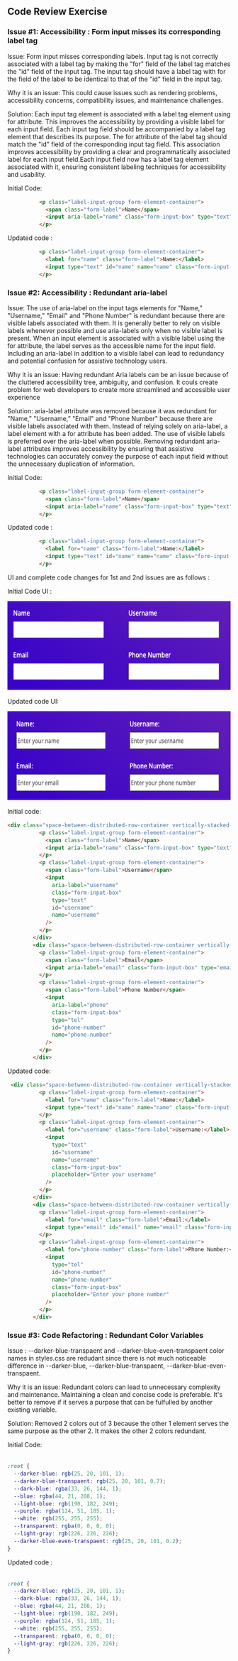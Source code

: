 ## Code Review Exercise


### Issue #1: Accessibility : Form input misses its corresponding label tag

Issue: Form input misses corresponding labels. Input tag is not correctly associated with a label tag by making the "for" field of the label tag matches the "id" field of the input tag.  The input tag should have a label tag with for the field of the label to be identical to that of the "id" field in the input tag.

Why it is an issue: This could cause issues such as rendering problems, accessibility concerns, compatibility issues, and maintenance challenges.

Solution: Each input tag element is associated with a label tag element using for attribute. This improves the accessibility by providing a visible label for each input field. Each input tag field should be accompanied by a label tag element that describes its purpose. The for attribute of the label tag should match the "id" field of the corresponding input tag field. This association improves accessibility by providing a clear and programmatically associated label for each input field.Each input field now has a label tag element associated with it, ensuring consistent labeling techniques for accessibility and usability.

Initial Code:
```html
          <p class="label-input-group form-element-container">
            <span class="form-label">Name</span>
            <input aria-label="name" class="form-input-box" type="text" id="name" name="name" />
          </p>
```

Updated code : 
```html
          <p class="label-input-group form-element-container">
            <label for="name" class="form-label">Name:</label>
            <input type="text" id="name" name="name" class="form-input-box" placeholder="Enter your name" />
          </p>
```




### Issue #2: Accessibility : Redundant aria-label

Issue: The use of aria-label on the input tags elements for "Name,” "Username,” "Email" and "Phone Number" is redundant because there are visible labels associated with them. It is generally better to rely on visible labels whenever possible and use aria-labels only when no visible label is present. When an input element is associated with a visible label using the for attribute, the label serves as the accessible name for the input field. Including an aria-label in addition to a visible label can lead to redundancy and potential confusion for assistive technology users.

Why it is an issue: Having redundant Aria labels can be an issue because of the cluttered accessibility tree, ambiguity, and confusion. It couls create problem for web developers to create more streamlined and accessible user experience

Solution: aria-label attribute was removed because it was redundant for "Name,” "Username,” "Email" and "Phone Number" because there are visible labels associated with them. Instead of relying solely on aria-label, a label element with a for attribute has been added. The use of visible labels is preferred over the aria-label when possible. Removing redundant aria-label attributes improves accessibility by ensuring that assistive technologies can accurately convey the purpose of each input field without the unnecessary duplication of information.

Initial Code:
```html
          <p class="label-input-group form-element-container">
            <span class="form-label">Name</span>
            <input aria-label="name" class="form-input-box" type="text" id="name" name="name" />
          </p>
```

Updated code : 
```html
          <p class="label-input-group form-element-container">
            <label for="name" class="form-label">Name:</label>
            <input type="text" id="name" name="name" class="form-input-box" placeholder="Enter your name" />
          </p>
```



UI and complete code changes for 1st and 2nd issues are as follows : 


Initial Code UI : 
 


<img src="../images/before_label.png" height=200 alt="screenshot showing an aaccessibility issue on the image with the close button">

Updated code UI: 
 

 
<img src="../images/after_label.png" height=200 alt="screenshot showing an aaccessibility issue on the image with the close button">

Initial code:

```html
<div class="space-between-distributed-row-container vertically-stacked-sm-screen-container">
          <p class="label-input-group form-element-container">
            <span class="form-label">Name</span>
            <input aria-label="name" class="form-input-box" type="text" id="name" name="name" />
          </p>
          <p class="label-input-group form-element-container">
            <span class="form-label">Username</span>
            <input
              aria-label="username"
              class="form-input-box"
              type="text"
              id="username"
              name="username"
            />
          </p>
        </div>
        <div class="space-between-distributed-row-container vertically-stacked-sm-screen-container">
          <p class="label-input-group form-element-container">
            <span class="form-label">Email</span>
            <input aria-label="email" class="form-input-box" type="email" id="email" name="email" />
          </p>
          <p class="label-input-group form-element-container">
            <span class="form-label">Phone Number</span>
            <input
              aria-label="phone"
              class="form-input-box"
              type="tel"
              id="phone-number"
              name="phone-number"
            />
          </p>
        </div>
```

Updated code:

```html
 <div class="space-between-distributed-row-container vertically-stacked-sm-screen-container">
          <p class="label-input-group form-element-container">
            <label for="name" class="form-label">Name:</label>
            <input type="text" id="name" name="name" class="form-input-box" placeholder="Enter your name" />
          </p>
          <p class="label-input-group form-element-container">
            <label for="username" class="form-label">Username:</label>
            <input
              type="text"
              id="username"
              name="username"
              class="form-input-box"
              placeholder="Enter your username"
            />
          </p>          
        </div>
        <div class="space-between-distributed-row-container vertically-stacked-sm-screen-container">
          <p class="label-input-group form-element-container">
            <label for="email" class="form-label">Email:</label>
            <input type="email" id="email" name="email" class="form-input-box" placeholder="Enter your email" />
          </p>
          <p class="label-input-group form-element-container">
            <label for="phone-number" class="form-label">Phone Number:</label>
            <input
              type="tel"
              id="phone-number"
              name="phone-number"
              class="form-input-box"
              placeholder="Enter your phone number"
            />
          </p>
        </div>
```



### Issue #3: Code Refactoring : Redundant Color Variables


Issue : --darker-blue-transpaent and --darker-blue-even-transpaent color names in styles.css are redudant since there is not much noticeable difference in --darker-blue,  --darker-blue-transpaent, --darker-blue-even-transpaent. 

Why it is an issue: Redundant colors can lead to unnecessary complexity and maintenance. Maintaining a clean and concise code is preferable. It's better to remove if it serves a purpose that can be fulfulled by another existing variable.

Solution: Removed 2 colors out of 3 because the other 1 element serves the same purpose as the other 2. It makes the other 2 colors redundant.

Initial Code:
```css

:root {
  --darker-blue: rgb(25, 20, 101, 1);
  --darker-blue-transpaent: rgb(25, 20, 101, 0.7);
  --dark-blue: rgba(33, 26, 144, 1);
  --blue: rgba(44, 21, 208, 1);
  --light-blue: rgb(190, 182, 249);
  --purple: rgba(124, 51, 185, 1);
  --white: rgb(255, 255, 255);
  --transparent: rgba(0, 0, 0, 0);
  --light-gray: rgb(226, 226, 226);
  --darker-blue-even-transpaent: rgb(25, 20, 101, 0.2); 
}

```

Updated code : 
```css

:root {
  --darker-blue: rgb(25, 20, 101, 1);
  --dark-blue: rgba(33, 26, 144, 1);
  --blue: rgba(44, 21, 208, 1);
  --light-blue: rgb(190, 182, 249);
  --purple: rgba(124, 51, 185, 1);
  --white: rgb(255, 255, 255);
  --transparent: rgba(0, 0, 0, 0);
  --light-gray: rgb(226, 226, 226);
}

```
